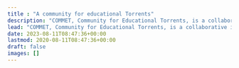 ```yaml
---
title : "A community for educational Torrents"
description: "COMMET, Community for Educational Torrents, is a collaborative initiative to create a community which can be embraced by educational torrent uploaders and seekers alike."
lead: "COMMET, Community for Educational Torrents, is a collaborative initiative to create a community which can be embraced by educational torrent uploaders and seekers alike."
date: 2023-08-11T08:47:36+00:00
lastmod: 2020-08-11T08:47:36+00:00
draft: false
images: []
---
```

